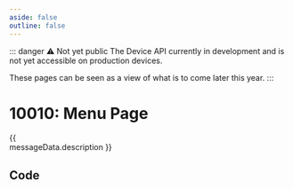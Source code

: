```yaml
---
aside: false
outline: false
---
```


<script setup>
import { data as protocolData } from '../../../yaml-data.data.ts'
import { computed } from 'vue'
import { useMessageSections } from '../../../composables/useMessageSections.js'

const messageId = 10010
const messageData = computed(() => protocolData?.messages?.[messageId])
const { hasPayload, hasExamples } = useMessageSections(messageId, protocolData)
</script>

::: danger ⚠️ Not yet public
The Device API currently in development and is not yet accessible on production devices.

These pages can be seen as a view of what is to come later this year.
:::

# 10010: Menu Page

<span v-if="messageData?.description" style="white-space: pre-line;">{{ messageData.description }}</span>

<template v-if="hasPayload">

## Payload

<PayloadSection :messageId="messageId" :yamlData="protocolData" />

</template>

<template v-if="hasExamples">

## Examples

<ExamplesSection :messageId="messageId" :yamlData="protocolData" />

</template>

## Code

<CodeSection :messageId="messageId" :yamlData="protocolData" />
